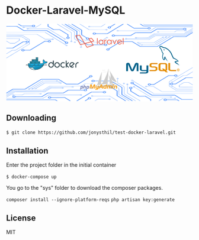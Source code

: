# Docker-Laravel-MySQL

![cover.png](cover.png)

## Downloading
`$ git clone https://github.com/jonysthil/test-docker-laravel.git`

## Installation

Enter the project folder in the initial container

`$ docker-compose up`

You go to the "sys" folder to download the composer packages.

`composer install --ignore-platform-reqs`
`php artisan key:generate`

## License

MIT